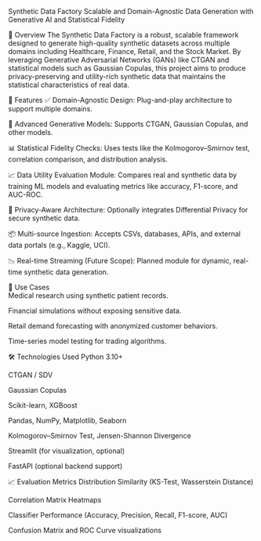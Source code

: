 Synthetic Data Factory Scalable and Domain-Agnostic Data Generation with Generative AI and Statistical Fidelity

📌 Overview
The Synthetic Data Factory is a robust, scalable framework designed to generate high-quality synthetic datasets across multiple domains including Healthcare, Finance, Retail, and the Stock Market. 
By leveraging Generative Adversarial Networks (GANs) like CTGAN and statistical models such as Gaussian Copulas, this project aims to produce privacy-preserving and utility-rich synthetic data that maintains the statistical characteristics of real data.

🎯 Features
✅ Domain-Agnostic Design: Plug-and-play architecture to support multiple domains.

🧠 Advanced Generative Models: Supports CTGAN, Gaussian Copulas, and other models.

📊 Statistical Fidelity Checks: Uses tests like the Kolmogorov–Smirnov test, correlation comparison, and distribution analysis.

📈 Data Utility Evaluation Module: Compares real and synthetic data by training ML models and evaluating metrics like accuracy, F1-score, and AUC-ROC.

🔐 Privacy-Aware Architecture: Optionally integrates Differential Privacy for secure synthetic data.

📦 Multi-source Ingestion: Accepts CSVs, databases, APIs, and external data portals (e.g., Kaggle, UCI).

📉 Real-time Streaming (Future Scope): Planned module for dynamic, real-time synthetic data generation.


🧬 Use Cases          
Medical research using synthetic patient records.

Financial simulations without exposing sensitive data.

Retail demand forecasting with anonymized customer behaviors.

Time-series model testing for trading algorithms.



🛠️ Technologies Used
Python 3.10+

CTGAN / SDV

Gaussian Copulas

Scikit-learn, XGBoost

Pandas, NumPy, Matplotlib, Seaborn

Kolmogorov–Smirnov Test, Jensen-Shannon Divergence

Streamlit (for visualization, optional)

FastAPI (optional backend support)




📈 Evaluation Metrics
Distribution Similarity (KS-Test, Wasserstein Distance)

Correlation Matrix Heatmaps

Classifier Performance (Accuracy, Precision, Recall, F1-score, AUC)

Confusion Matrix and ROC Curve visualizations



